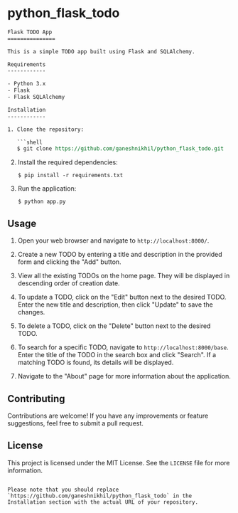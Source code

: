 # python_flask_todo

```rst
Flask TODO App
===============

This is a simple TODO app built using Flask and SQLAlchemy.

Requirements
------------

- Python 3.x
- Flask
- Flask SQLAlchemy

Installation
------------

1. Clone the repository:

   ```shell
   $ git clone https://github.com/ganeshnikhil/python_flask_todo.git
   ```

2. Install the required dependencies:

   ```shell
   $ pip install -r requirements.txt
   ```

3. Run the application:

   ```shell
   $ python app.py
   ```

Usage
-----

1. Open your web browser and navigate to `http://localhost:8000/`.

2. Create a new TODO by entering a title and description in the provided form and clicking the "Add" button.

3. View all the existing TODOs on the home page. They will be displayed in descending order of creation date.

4. To update a TODO, click on the "Edit" button next to the desired TODO. Enter the new title and description, then click "Update" to save the changes.

5. To delete a TODO, click on the "Delete" button next to the desired TODO.

6. To search for a specific TODO, navigate to `http://localhost:8000/base`. Enter the title of the TODO in the search box and click "Search". If a matching TODO is found, its details will be displayed.

7. Navigate to the "About" page for more information about the application.

Contributing
------------

Contributions are welcome! If you have any improvements or feature suggestions, feel free to submit a pull request.

License
-------

This project is licensed under the MIT License. See the `LICENSE` file for more information.
```

Please note that you should replace `https://github.com/ganeshnikhil/python_flask_todo` in the Installation section with the actual URL of your repository.
